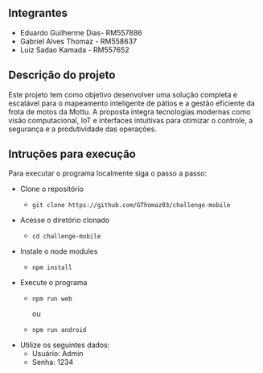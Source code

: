 ## Integrantes
 - Eduardo Guilherme Dias- RM557886
 - Gabriel Alves Thomaz - RM558637
 - Luiz Sadao Kamada - RM557652

## Descrição do projeto
Este projeto tem como objetivo desenvolver uma solução completa e escalável para o mapeamento inteligente de pátios e a gestão eficiente da frota de motos da Mottu. A proposta integra tecnologias modernas como visão computacional, IoT e interfaces intuitivas para otimizar o controle, a segurança e a produtividade das operações.

## Intruções para execução
Para executar o programa localmente siga o passo a passo:
 - Clone o repositório
     - ```
       git clone https://github.com/GThomaz03/challenge-mobile
       ```
 - Acesse o diretório clonado
     - ```
       cd challenge-mobile
       ```
 - Instale o node modules
     - ```
       npm install
       ```
 - Execute o programa
     - ```
       npm run web
       ```
       ou
     - ```
       npm run android
       ```
  - Utilize os seguintes dados:
      - Usuário: Admin
      - Senha: 1234
